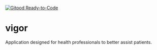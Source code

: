 [![Gitpod Ready-to-Code](https://img.shields.io/badge/Gitpod-Ready--to--Code-blue?logo=gitpod)](https://gitpod.io/#https://github.com/space-xd/vigor) 

# vigor
Application designed for health professionals to better assist patients.  
